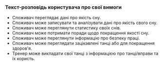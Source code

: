 ### Текст-розповідь користувача про свої вимоги
- Споживач переглядає дані про якість сну.
- Споживач може записувати та аналізувати дані про якість свого сну. 
- Споживач може переглянути статистику своїх снів.
- Споживач може потримати поради щодо покращення якості сну.
- Споживач може переглянути інформацію про безпеку праці.
- Споживач може переглядати зацікавлені танці або для покращення здоров'я.
- Тренер може викладати свої танці з інформацією про танці/вправи та їх користь.
